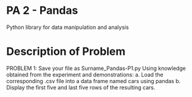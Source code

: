 # PA 2 - Pandas
Python library for data manipulation and analysis
# Description of Problem
PROBLEM 1: Save your file as Surname_Pandas-P1.py
Using knowledge obtained from the experiment and demonstrations:
a. Load the corresponding .csv file into a data frame named cars using pandas
b. Display the first five and last five rows of the resulting cars.
